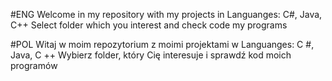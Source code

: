 #ENG
Welcome in my repository with my projects in Languanges: C#, Java, C++
Select folder which you interest and check code my programs

#POL
Witaj w moim repozytorium z moimi projektami w Languanges: C #, Java, C ++
Wybierz folder, który Cię interesuje i sprawdź kod moich programów


